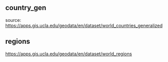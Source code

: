 
## country_gen
source:
https://apps.gis.ucla.edu/geodata/en/dataset/world_countries_generalized

## regions
https://apps.gis.ucla.edu/geodata/en/dataset/world_regions